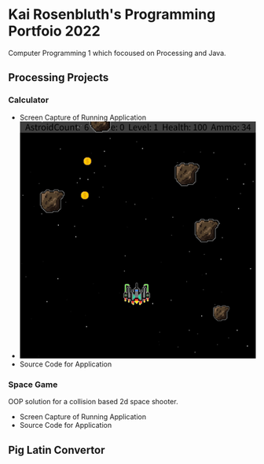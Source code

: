 # Kai Rosenbluth's Programming Portfoio 2022 
Computer Programming 1 which focoused on Processing and Java. 

## Processing Projects 


### Calculator 
* Screen Capture of Running Application 
* ![SpaceGame](https://github.com/Kair12345/KR-Portfolio/blob/gh-pages/Images/SpaceGameSC.png)
* Source Code for Application 

### Space Game 
OOP solution for a collision based 2d space shooter. 
* Screen Capture of Running Application 
* Source Code for Application 

## Pig Latin Convertor 


